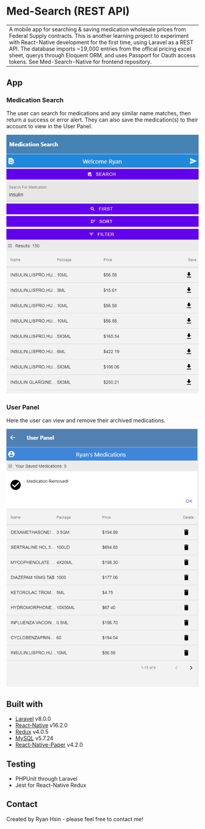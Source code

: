 # Med-Search (REST API)
<table>
<tr>
<td>
  A mobile app for searching & saving medication wholesale prices from Federal Supply contracts. This is another learning project to experiment with React-Native development for the first time, using Laravel as a REST API. The database imports ~19,000 entries from the offical pricing excel sheet, querys through Eloquent ORM, and uses Passport for Oauth access tokens. See Med-Search-Native for frontend repository.
</td>
</tr>
</table>


## App

### Medication Search
The user can search for medications and any similar name matches, then return a success or error alert. 
They can also save the medication(s) to their account to view in the User Panel.

![](/public/MedSearch.png?raw=true)


### User Panel
Here the user can view and remove their archived medications.

![](/public/UserPanel.png?raw=true)


## Built with 
- [Laravel](https://laravel.com/) v8.0.0
- [React-Native](https://reactjs.org/) v16.2.0
- [Redux](https://redux.js.org/) v4.0.5
- [MySQL](https://www.mysql.com/) v5.7.24
- [React-Native-Paper](https://callstack.github.io/react-native-paper) v4.2.0


## Testing
- PHPUnit through Laravel 
- Jest for React-Native Redux


## Contact
Created by Ryan Hsin - please feel free to contact me!
